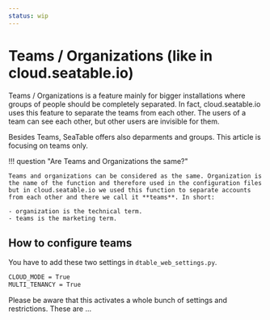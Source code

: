 ```yaml
---
status: wip
---
```


# Teams / Organizations (like in cloud.seatable.io)

Teams / Organizations is a feature mainly for bigger installations where groups of people should be completely separated. In fact, cloud.seatable.io uses this feature to separate the teams from each other. The users of a team can see each other, but other users are invisible for them.

Besides Teams, SeaTable offers also deparments and groups. This article is focusing on teams only.

!!! question "Are Teams and Organizations the same?"

    Teams and organizations can be considered as the same. Organization is the name of the function and therefore used in the configuration files but in cloud.seatable.io we used this function to separate accounts from each other and there we call it **teams**. In short:

    - organization is the technical term.
    - teams is the marketing term.

## How to configure teams

You have to add these two settings in `dtable_web_settings.py`.

```bash
CLOUD_MODE = True
MULTI_TENANCY = True
```

Please be aware that this activates a whole bunch of settings and restrictions. These are ...
